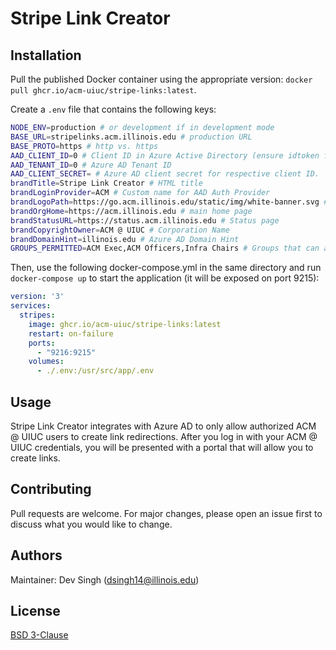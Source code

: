 # Stripe Link Creator


## Installation

Pull the published Docker container using the appropriate version: `docker pull ghcr.io/acm-uiuc/stripe-links:latest`.

Create a `.env` file that contains the following keys:
```bash
NODE_ENV=production # or development if in development mode
BASE_URL=stripelinks.acm.illinois.edu # production URL
BASE_PROTO=https # http vs. https
AAD_CLIENT_ID=0 # Client ID in Azure Active Directory (ensure idtoken flow is enabled).
AAD_TENANT_ID=0 # Azure AD Tenant ID
AAD_CLIENT_SECRET= # Azure AD client secret for respective client ID. 
brandTitle=Stripe Link Creator # HTML title
brandLoginProvider=ACM # Custom name for AAD Auth Provider
brandLogoPath=https://go.acm.illinois.edu/static/img/white-banner.svg # path to banner logo 
brandOrgHome=https://acm.illinois.edu # main home page
brandStatusURL=https://status.acm.illinois.edu # Status page
brandCopyrightOwner=ACM @ UIUC # Corporation Name
brandDomainHint=illinois.edu # Azure AD Domain Hint
GROUPS_PERMITTED=ACM Exec,ACM Officers,Infra Chairs # Groups that can access the service
```
Then, use the following docker-compose.yml in the same directory and run `docker-compose up` to start the application (it will be exposed on port 9215):
```yml
version: '3'
services:
  stripes:
    image: ghcr.io/acm-uiuc/stripe-links:latest
    restart: on-failure
    ports:
      - "9216:9215"
    volumes:
      - ./.env:/usr/src/app/.env
```

## Usage

Stripe Link Creator integrates with Azure AD to only allow authorized ACM @ UIUC users to create link redirections. After you log in with your ACM @ UIUC credentials, you will be presented with a portal that will allow you to create links.

## Contributing
Pull requests are welcome. For major changes, please open an issue first to discuss what you would like to change.

## Authors
Maintainer: Dev Singh (<dsingh14@illinois.edu>)

## License
[BSD 3-Clause](https://raw.githubusercontent.com/acm-uiuc/stripe-payment-links/master/LICENSE)

